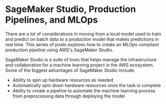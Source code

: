 # SageMaker Studio, Production Pipelines, and MLOps

There are a lot of considerations in moving from a local model used to train and predict on batch data to a production model that makes predictions in real time. This series of posts explores how to create an MLOps compliant production pipeline using AWS's SageMaker Studio.

SageMaker Studio is a suite of tools that helps manage the infrastructure and collaboration for a machine learning project in the AWS ecosystem. Some of the biggest advantages of SageMaker Studio include:

- Ability to spin up hardware resources as needed
- Automatically spin down hardware resources once the task is complete
- Ability to create a pipeline to automate the machine learning process from preprocessing data through deploying the model